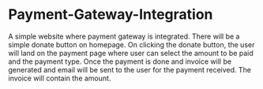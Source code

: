 # Payment-Gateway-Integration
A simple website where payment gateway is integrated.  There will be a simple donate button on homepage. On clicking the donate button, the user will land on the payment page where user can select the amount to be paid and the payment type.  Once the payment is done and invoice will be generated and email will be sent to the user for the payment received. The invoice will contain the amount.
